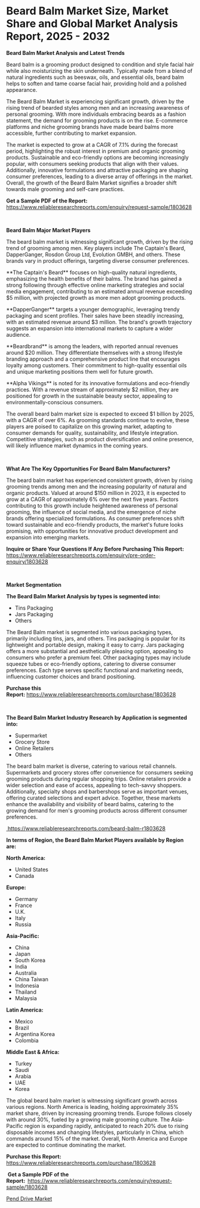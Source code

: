 <p><h1>Beard Balm Market Size, Market Share and Global Market Analysis Report, 2025 - 2032</h1></p><p><strong>Beard Balm Market Analysis and Latest Trends</strong></p>
<p><p>Beard balm is a grooming product designed to condition and style facial hair while also moisturizing the skin underneath. Typically made from a blend of natural ingredients such as beeswax, oils, and essential oils, beard balm helps to soften and tame coarse facial hair, providing hold and a polished appearance. </p><p>The Beard Balm Market is experiencing significant growth, driven by the rising trend of bearded styles among men and an increasing awareness of personal grooming. With more individuals embracing beards as a fashion statement, the demand for grooming products is on the rise. E-commerce platforms and niche grooming brands have made beard balms more accessible, further contributing to market expansion. </p><p>The market is expected to grow at a CAGR of 7.1% during the forecast period, highlighting the robust interest in premium and organic grooming products. Sustainable and eco-friendly options are becoming increasingly popular, with consumers seeking products that align with their values. Additionally, innovative formulations and attractive packaging are shaping consumer preferences, leading to a diverse array of offerings in the market. Overall, the growth of the Beard Balm Market signifies a broader shift towards male grooming and self-care practices.</p></p>
<p><strong>Get a Sample PDF of the Report:&nbsp;</strong> <a href="https://www.reliableresearchreports.com/enquiry/request-sample/1803628?utm_campaign=3009&utm_medium=2&utm_source=Github&utm_content=ia&utm_term=04042025&utm_id=beard-balm">https://www.reliableresearchreports.com/enquiry/request-sample/1803628</a></p>
<p>&nbsp;</p>
<p><strong>Beard Balm Major Market Players</strong></p>
<p><p>The beard balm market is witnessing significant growth, driven by the rising trend of grooming among men. Key players include The Captain's Beard, DapperGanger, Rosdon Group Ltd, Evolution GMBH, and others. These brands vary in product offerings, targeting diverse consumer preferences.</p><p>**The Captain's Beard** focuses on high-quality natural ingredients, emphasizing the health benefits of their balms. The brand has gained a strong following through effective online marketing strategies and social media engagement, contributing to an estimated annual revenue exceeding $5 million, with projected growth as more men adopt grooming products.</p><p>**DapperGanger** targets a younger demographic, leveraging trendy packaging and scent profiles. Their sales have been steadily increasing, with an estimated revenue around $3 million. The brand's growth trajectory suggests an expansion into international markets to capture a wider audience.</p><p>**Beardbrand** is among the leaders, with reported annual revenues around $20 million. They differentiate themselves with a strong lifestyle branding approach and a comprehensive product line that encourages loyalty among customers. Their commitment to high-quality essential oils and unique marketing positions them well for future growth.</p><p>**Alpha Vikings** is noted for its innovative formulations and eco-friendly practices. With a revenue stream of approximately $2 million, they are positioned for growth in the sustainable beauty sector, appealing to environmentally-conscious consumers.</p><p>The overall beard balm market size is expected to exceed $1 billion by 2025, with a CAGR of over 6%. As grooming standards continue to evolve, these players are poised to capitalize on this growing market, adapting to consumer demands for quality, sustainability, and lifestyle integration. Competitive strategies, such as product diversification and online presence, will likely influence market dynamics in the coming years.</p></p>
<p>&nbsp;</p>
<p><strong>What Are The Key Opportunities For Beard Balm Manufacturers?</strong></p>
<p><p>The beard balm market has experienced consistent growth, driven by rising grooming trends among men and the increasing popularity of natural and organic products. Valued at around $150 million in 2023, it is expected to grow at a CAGR of approximately 6% over the next five years. Factors contributing to this growth include heightened awareness of personal grooming, the influence of social media, and the emergence of niche brands offering specialized formulations. As consumer preferences shift toward sustainable and eco-friendly products, the market's future looks promising, with opportunities for innovative product development and expansion into emerging markets.</p></p>
<p><strong>Inquire or Share Your Questions If Any Before Purchasing This Report:</strong> <a href="https://www.reliableresearchreports.com/enquiry/pre-order-enquiry/1803628?utm_campaign=3009&utm_medium=2&utm_source=Github&utm_content=ia&utm_term=04042025&utm_id=beard-balm">https://www.reliableresearchreports.com/enquiry/pre-order-enquiry/1803628</a></p>
<p>&nbsp;</p>
<p><strong>Market Segmentation</strong></p>
<p><strong>The Beard Balm Market Analysis by types is segmented into:</strong></p>
<p><ul><li>Tins Packaging</li><li>Jars Packaging</li><li>Others</li></ul></p>
<p><p>The Beard Balm market is segmented into various packaging types, primarily including tins, jars, and others. Tins packaging is popular for its lightweight and portable design, making it easy to carry. Jars packaging offers a more substantial and aesthetically pleasing option, appealing to consumers who prefer a premium feel. Other packaging types may include squeeze tubes or eco-friendly options, catering to diverse consumer preferences. Each type serves specific functional and marketing needs, influencing customer choices and brand positioning.</p></p>
<p><strong>Purchase this Report:&nbsp;</strong><a href="https://www.reliableresearchreports.com/purchase/1803628?utm_campaign=3009&utm_medium=2&utm_source=Github&utm_content=ia&utm_term=04042025&utm_id=beard-balm">https://www.reliableresearchreports.com/purchase/1803628</a></p>
<p>&nbsp;</p>
<p><strong>The Beard Balm Market Industry Research by Application is segmented into:</strong></p>
<p><ul><li>Supermarket</li><li>Grocery Store</li><li>Online Retailers</li><li>Others</li></ul></p>
<p><p>The beard balm market is diverse, catering to various retail channels. Supermarkets and grocery stores offer convenience for consumers seeking grooming products during regular shopping trips. Online retailers provide a wider selection and ease of access, appealing to tech-savvy shoppers. Additionally, specialty shops and barbershops serve as important venues, offering curated selections and expert advice. Together, these markets enhance the availability and visibility of beard balms, catering to the growing demand for men's grooming products across different consumer preferences.</p></p>
<p><a href="https://www.reliableresearchreports.com/beard-balm-r1803628?utm_campaign=3009&utm_medium=2&utm_source=Github&utm_content=ia&utm_term=04042025&utm_id=beard-balm">&nbsp;https://www.reliableresearchreports.com/beard-balm-r1803628</a></p>
<p><strong>In terms of Region, the Beard Balm Market Players available by Region are:</strong></p>
<p>
    <p> <strong> North America: </strong>
        <ul>
            <li>United States</li>
            <li>Canada</li>
        </ul>
        </p> 
    <p> <strong> Europe: </strong>
        <ul>
            <li>Germany</li>
            <li>France</li>
            <li>U.K.</li>
            <li>Italy</li>
            <li>Russia</li>
        </ul>
        </p> 
    <p> <strong> Asia-Pacific: </strong>
        <ul>
            <li>China</li>
            <li>Japan</li>
            <li>South Korea</li>
            <li>India</li>
            <li>Australia</li>
            <li>China Taiwan</li>
            <li>Indonesia</li>
            <li>Thailand</li>
            <li>Malaysia</li>
        </ul>
        </p> 
    <p> <strong> Latin America: </strong>
        <ul>
            <li>Mexico</li>
            <li>Brazil</li>
            <li>Argentina Korea</li>
            <li>Colombia</li>
        </ul>
        </p> 
    <p> <strong> Middle East & Africa: </strong>
        <ul>
            <li>Turkey</li>
            <li>Saudi</li>
            <li>Arabia</li>
            <li>UAE</li>
            <li>Korea</li>
        </ul>
    </p>
    </p>
<p><p>The global beard balm market is witnessing significant growth across various regions. North America is leading, holding approximately 35% market share, driven by increasing grooming trends. Europe follows closely with around 30%, fueled by a growing male grooming culture. The Asia-Pacific region is expanding rapidly, anticipated to reach 20% due to rising disposable incomes and changing lifestyles, particularly in China, which commands around 15% of the market. Overall, North America and Europe are expected to continue dominating the market.</p></p>
<p><strong>Purchase this Report: </strong><a href="https://www.reliableresearchreports.com/purchase/1803628?utm_campaign=3009&utm_medium=2&utm_source=Github&utm_content=ia&utm_term=04042025&utm_id=beard-balm">https://www.reliableresearchreports.com/purchase/1803628</a></p>
<p>&nbsp;<strong>Get a Sample PDF of the Report:&nbsp;&nbsp;</strong><a href="https://www.reliableresearchreports.com/enquiry/request-sample/1803628?utm_campaign=3009&utm_medium=2&utm_source=Github&utm_content=ia&utm_term=04042025&utm_id=beard-balm">https://www.reliableresearchreports.com/enquiry/request-sample/1803628</a></p>
<p><strong></strong></p>
<p><p><a href="https://github.com/darenph8er/Market-Research-Report-List-1/blob/main/pend-drive-market.md?utm_campaign=3009&utm_medium=2&utm_source=Github&utm_content=ia&utm_term=04042025&utm_id=beard-balm">Pend Drive Market</a></p></p>